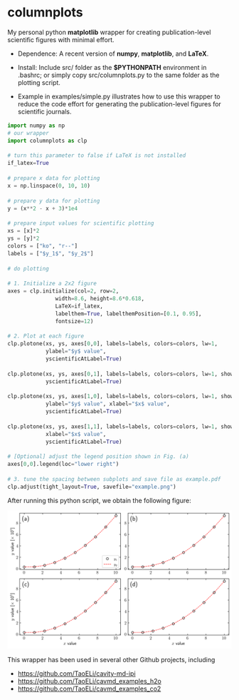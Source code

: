 # columnplots
My personal python **matplotlib** wrapper for creating publication-level scientific figures with minimal effort.

- Dependence: A recent version of **numpy**, **matplotlib**, and **LaTeX**.

- Install: Include src/ folder as the **$PYTHONPATH** environment in .bashrc; or simply copy src/columnplots.py to the same folder as the plotting script.

- Example in examples/simple.py illustrates how to use this wrapper to reduce the code effort for generating the publication-level figures for scientific journals.

```python
import numpy as np
# our wrapper
import columnplots as clp

# turn this parameter to false if LaTeX is not installed
if_latex=True

# prepare x data for plotting
x = np.linspace(0, 10, 10)

# prepare y data for plotting
y = (x**2 - x + 3)*1e4

# prepare input values for scientific plotting
xs = [x]*2
ys = [y]*2
colors = ["ko", "r--"]
labels = ["$y_1$", "$y_2$"]

# do plotting

# 1. Initialize a 2x2 figure
axes = clp.initialize(col=2, row=2,
               width=8.6, height=8.6*0.618,
               LaTeX=if_latex,
               labelthem=True, labelthemPosition=[0.1, 0.95],
               fontsize=12)

# 2. Plot at each figure
clp.plotone(xs, ys, axes[0,0], labels=labels, colors=colors, lw=1,
            ylabel="$y$ value",
            yscientificAtLabel=True)

clp.plotone(xs, ys, axes[0,1], labels=labels, colors=colors, lw=1, showlegend=False,
            yscientificAtLabel=True)

clp.plotone(xs, ys, axes[1,0], labels=labels, colors=colors, lw=1, showlegend=False,
            ylabel="$y$ value", xlabel="$x$ value",
            yscientificAtLabel=True)

clp.plotone(xs, ys, axes[1,1], labels=labels, colors=colors, lw=1, showlegend=False,
            xlabel="$x$ value",
            yscientificAtLabel=True)

# [Optional] adjust the legend position shown in Fig. (a)
axes[0,0].legend(loc="lower right")

# 3. tune the spacing between subplots and save file as example.pdf
clp.adjust(tight_layout=True, savefile="example.png")
```
After running this python script, we obtain the following figure:

![hustlin_erd](examples/example.png)


This wrapper has been used in several other Github projects, including
- https://github.com/TaoELi/cavity-md-ipi
- https://github.com/TaoELi/cavmd_examples_h2o
- https://github.com/TaoELi/cavmd_examples_co2
